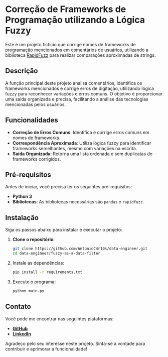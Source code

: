 # Correção de Frameworks de Programação utilizando a Lógica Fuzzy
Este é um projeto fictício que corrige nomes de frameworks de programação mencionados em comentários de usuários, utilizando a biblioteca [RapidFuzz](https://pypi.org/project/RapidFuzz/) para realizar comparações aproximadas de strings.

## Descrição

A função principal deste projeto analisa comentários, identifica os frameworks mencionados e corrige erros de digitação, utilizando lógica fuzzy para reconhecer variações e erros comuns. O objetivo é proporcionar uma saída organizada e precisa, facilitando a análise das tecnologias mencionadas pelos usuários.

## Funcionalidades

- **Correção de Erros Comuns**: Identifica e corrige erros comuns em nomes de frameworks.
- **Correspondência Aproximada**: Utiliza lógica fuzzy para identificar frameworks semelhantes, mesmo com variações na escrita.
- **Saída Organizada**: Retorna uma lista ordenada e sem duplicatas de frameworks corrigidos.

## Pré-requisitos

Antes de iniciar, você precisa ter os seguintes pré-requisitos:

- **Python 3**
- **Bibliotecas**: As bibliotecas necessárias são `pandas` e `rapidfuzz`.

## Instalação

Siga os passos abaixo para instalar e executar o projeto:

1. **Clone o repositório**:
   ```bash
   git clone https://github.com/AntonioC4r10s/data-engineer.git
   cd data-engineer/fuzzy-as-a-data-filter
   ```
2. Instale as dependências:
    ```bash
    pip install -r requirements.txt
    ```

3. Execute o programa:
    ```bash
    python main.py
    ```
## Contato
Você pode me encontrar nas seguintes plataformas:
- [**GitHub**](github.com/AntonioC4r10s)
- [**LinkedIn**](https://www.linkedin.com/in/antoniojuniortec/)

Agradeço pelo seu interesse neste projeto. Sinta-se à vontade para contribuir e aprimorar a funcionalidade!
